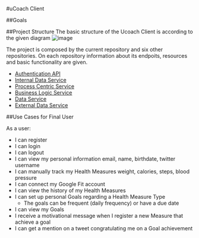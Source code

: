 #uCoach Client

##Goals

##Project Structure
The basic structure of the Ucoach Client is according to the given diagram
![image](http://i.imgur.com/zb82hwq.png)



The project is composed by the current repository and six other repositories. On each repository information about its endpoits, resources and basic functionality are given. 

* [Authentication API][6]
* [Internal Data Service][2]
* [Process Centric Service][4]
* [Business Logic Service][3]
* [Data Service][1]
* [External Data Service][5]



##Use Cases for Final User


As a user: 

* I can register
* I can login
* I can logout
* I can view my personal information
   email, name, birthdate, twitter username
* I can manually track my Health Measures
    weight, calories, steps, blood pressure
* I can connect my Google Fit account 
* I can view the history of my Health Measures
* I can set up personal Goals regarding a Health Measure Type
  * The goals can be frequent (daily frequency) or have a due date
* I can view my Goals
* I receive a motivational message when I register a new Measure that achieve a goal
* I can get a mention on a tweet congratulating me on a Goal achievement


[1]: https://github.com/uCoach/data-service
[2]: https://github.com/uCoach/internal-data-service
[3]: https://github.com/uCoach/business-logic-service
[4]: https://github.com/uCoach/process-centric-service
[5]: https://github.com/uCoach/external-data-service
[6]: https://github.com/uCoach/authentication-api
